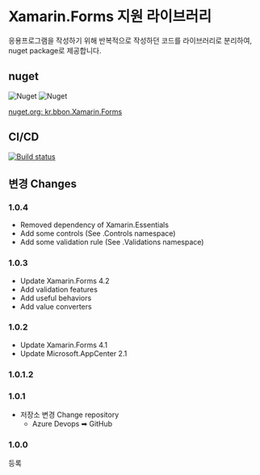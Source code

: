 # Xamarin.Forms 지원 라이브러리

응용프로그램을 작성하기 위해 반복적으로 작성하던 코드를 라이브러리로 분리하여, nuget package로 제공합니다.

## nuget

![Nuget](https://img.shields.io/nuget/dt/kr.bbon.Xamarin.Forms.svg?label=nuget) ![Nuget](https://img.shields.io/nuget/v/kr.bbon.Xamarin.Forms.svg)

[nuget.org: kr.bbon.Xamarin.Forms](https://www.nuget.org/packages/kr.bbon.Xamarin.Forms)

## CI/CD

[![Build status](https://bbon.visualstudio.com/XamarinLibrary/_apis/build/status/Build%20kr.bbon.Xamarin.Forms)](https://bbon.visualstudio.com/XamarinLibrary/_build/latest?definitionId=8)

## 변경 Changes

### 1.0.4 

- Removed dependency of Xamarin.Essentials 
- Add some controls (See .Controls namespace)
- Add some validation rule (See .Validations namespace)

### 1.0.3

- Update Xamarin.Forms 4.2
- Add validation features
- Add useful behaviors
- Add value converters

### 1.0.2

- Update Xamarin.Forms 4.1 
- Update Microsoft.AppCenter 2.1

### 1.0.1.2

### 1.0.1

- 저장소 변경 Change repository
    - Azure Devops ➡ GitHub


### 1.0.0

등록
